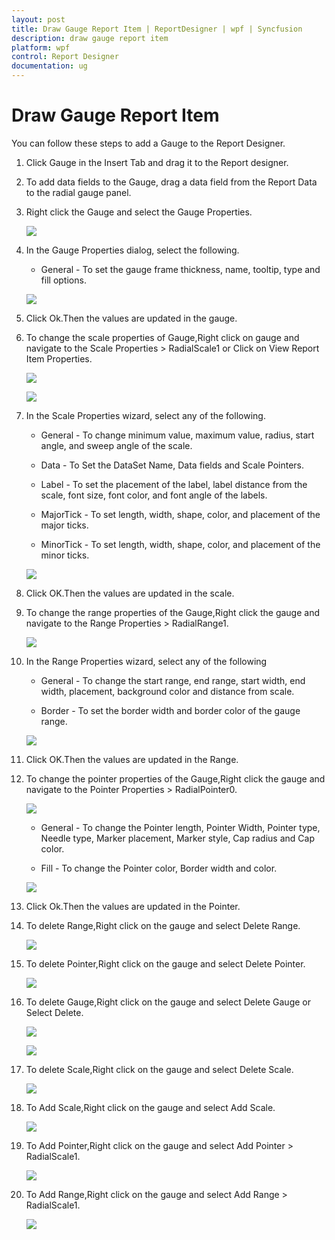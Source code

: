 ```yaml
---
layout: post
title: Draw Gauge Report Item | ReportDesigner | wpf | Syncfusion
description: draw gauge report item
platform: wpf
control: Report Designer
documentation: ug
---
```


# Draw Gauge Report Item

You can follow these steps to add a Gauge to the Report Designer.

1. Click Gauge in the Insert Tab and drag it to the Report designer.

2. To add data fields to the Gauge, drag a data field from the Report Data to the radial gauge panel.

3. Right click the Gauge and select the Gauge Properties.

   ![](Draw-Gauge-Report-Item_images/Draw-Gauge-Report-Item_img1.png)

4. In the Gauge Properties dialog, select the following.

   * General - To set the gauge frame thickness, name, tooltip, type and fill options.
   
   ![](Draw-Gauge-Report-Item_images/Draw-Gauge-Report-Item_img2.png)
   
5. Click Ok.Then the values are updated in the gauge.

6. To change the scale properties of Gauge,Right click on gauge and navigate to the Scale Properties > RadialScale1 or Click on View Report Item Properties.

   ![](Draw-Gauge-Report-Item_images/Draw-Gauge-Report-Item_img3.png)
   
   ![](Draw-Gauge-Report-Item_images/Draw-Gauge-Report-Item_img4.png)

7. In the Scale Properties wizard, select any of the following.

   * General - To change minimum value, maximum value, radius, start angle, and sweep angle of the scale.
   
   * Data - To Set the DataSet Name, Data fields and Scale Pointers.

   * Label - To set the placement of the label, label distance from the scale, font size, font color, and font angle of the labels.

   * MajorTick - To set length, width, shape, color, and placement of the major ticks.

   * MinorTick - To set length, width, shape, color, and placement of the minor ticks.
   
   ![](Draw-Gauge-Report-Item_images/Draw-Gauge-Report-Item_img5.png)
   
8. Click OK.Then the values are updated in the scale.

9. To change the range properties of the Gauge,Right click the gauge and navigate to the Range Properties > RadialRange1.

   ![](Draw-Gauge-Report-Item_images/Draw-Gauge-Report-Item_img6.png)

10. In the Range Properties wizard, select any of the following

    * General - To change the start range, end range, start width, end width, placement, background color and distance from scale.

    * Border - To set the border width and border color of the gauge range.
	
	![](Draw-Gauge-Report-Item_images/Draw-Gauge-Report-Item_img7.png)
	
11. Click OK.Then the values are updated in the Range.

12. To change the pointer properties of the Gauge,Right click the gauge and navigate to the Pointer Properties > RadialPointer0.

    ![](Draw-Gauge-Report-Item_images/Draw-Gauge-Report-Item_img8.png)

    * General - To change the Pointer length, Pointer Width, Pointer type, Needle type, Marker placement, Marker style, Cap radius and Cap color.
	
	* Fill - To change the Pointer color, Border width and color.
	
	![](Draw-Gauge-Report-Item_images/Draw-Gauge-Report-Item_img9.png)
	
13. Click Ok.Then the values are updated in the Pointer.

14. To delete Range,Right click on the gauge and select Delete Range.

    ![](Draw-Gauge-Report-Item_images/Draw-Gauge-Report-Item_img10.png)

15. To delete Pointer,Right click on the gauge and select Delete Pointer.

    ![](Draw-Gauge-Report-Item_images/Draw-Gauge-Report-Item_img11.png)

16. To delete Gauge,Right click on the gauge and select Delete Gauge or Select Delete.

    ![](Draw-Gauge-Report-Item_images/Draw-Gauge-Report-Item_img12.png)
	
	![](Draw-Gauge-Report-Item_images/Draw-Gauge-Report-Item_img17.png)

17. To delete Scale,Right click on the gauge and select Delete Scale.

    ![](Draw-Gauge-Report-Item_images/Draw-Gauge-Report-Item_img13.png)

18. To Add Scale,Right click on the gauge and select Add Scale.

    ![](Draw-Gauge-Report-Item_images/Draw-Gauge-Report-Item_img16.png)

19. To Add Pointer,Right click on the gauge and select Add Pointer > RadialScale1.

    ![](Draw-Gauge-Report-Item_images/Draw-Gauge-Report-Item_img14.png)

20. To Add Range,Right click on the gauge and select Add Range > RadialScale1.

    ![](Draw-Gauge-Report-Item_images/Draw-Gauge-Report-Item_img15.png)
